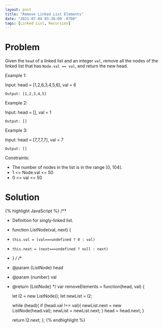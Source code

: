 ```yaml
---
layout: post
title: "Remove Linked List Elements"
date: "2021-07-04 03:38:09 -0700"
tags: [Linked List, Recursion]
---
```


# Problem

Given the `head` of a linked list and an integer `val`, remove all the nodes of the linked list that has `Node.val == val`, and return the new head.

Example 1:


Input: head = [1,2,6,3,4,5,6], val = 6

`Output: [1,2,3,4,5]`

Example 2:

Input: head = [], val = 1

`Output: []`

Example 3:

Input: head = [7,7,7,7], val = 7

`Output: []`
 

Constraints:

- The number of nodes in the list is in the range [0, 104].
- 1 <= Node.val <= 50
- 0 <= val <= 50

# Solution

{% highlight JavaScript %}
/**
 * Definition for singly-linked list.
 * function ListNode(val, next) {
 *     this.val = (val===undefined ? 0 : val)
 *     this.next = (next===undefined ? null : next)
 * }
 */
/**
 * @param {ListNode} head
 * @param {number} val
 * @return {ListNode}
 */
var removeElements = function(head, val) {
    
    let l2 = new ListNode();
    let newList = l2;
    
    while (head){
        if (head.val !== val){
            newList.next = new ListNode(head.val);
            newList = newList.next;
        }
        head = head.next;
    }
    
    return l2.next;
};
{% endhighlight %}